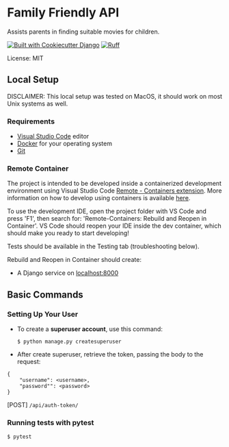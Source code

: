 # Family Friendly API

Assists parents in finding suitable movies for children.

[![Built with Cookiecutter Django](https://img.shields.io/badge/built%20with-Cookiecutter%20Django-ff69b4.svg?logo=cookiecutter)](https://github.com/cookiecutter/cookiecutter-django/)
[![Ruff](https://img.shields.io/endpoint?url=https://raw.githubusercontent.com/astral-sh/ruff/main/assets/badge/v2.json)](https://github.com/astral-sh/ruff)

License: MIT

## Local Setup
DISCLAIMER: This local setup was tested on MacOS, it should work on most Unix systems as well.

### Requirements
- [Visual Studio Code](https://code.visualstudio.com/) editor
- [Docker](https://www.docker.com/get-started/) for your operating system
- [Git](https://git-scm.com/downloads)

### Remote Container

The project is intended to be developed inside a containerized development environment using Visual Studio Code [Remote - Containers extension](https://code.visualstudio.com/docs/remote/containers). More information on how to develop using containers is available [here](https://www.youtube.com/watch?v=KFyRLxiRKAc).

To use the development IDE, open the project folder with VS Code and press 'F1', then search for: 'Remote-Containers: Rebuild and Reopen in Container'.
VS Code should reopen your IDE inside the dev container, which should make you ready to start developing!

Tests should be available in the Testing tab (troubleshooting below).

Rebuild and Reopen in Container should create:

- A Django service on [localhost:8000](http://localhost:8000/)

## Basic Commands

### Setting Up Your User

- To create a **superuser account**, use this command:

      $ python manage.py createsuperuser

-  After create superuser, retrieve the token, passing the body to the request:

```
{
    "username": <username>,
    "password"": <password>
}
```


[POST]  ```/api/auth-token/```  



### Running tests with pytest

    $ pytest



